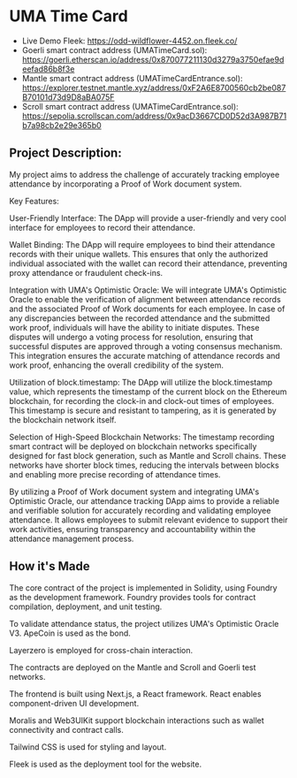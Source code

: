 # UMA Time Card

- Live Demo Fleek: https://odd-wildflower-4452.on.fleek.co/
- Goerli smart contract address (UMATimeCard.sol): https://goerli.etherscan.io/address/0x870077211130d3279a3750efae9deefad86b8f3e
- Mantle smart contract address (UMATimeCardEntrance.sol): https://explorer.testnet.mantle.xyz/address/0xF2A6E8700560cb2be087B70101d73d9D8aBA075F
- Scroll smart contract address (UMATimeCardEntrance.sol): https://sepolia.scrollscan.com/address/0x9acD3667CD0D52d3A987B71b7a98cb2e29e365b0


## Project Description:
My project aims to address the challenge of accurately tracking employee attendance by incorporating a Proof of Work document system.

Key Features:

User-Friendly Interface: The DApp will provide a user-friendly and very cool interface for employees to record their attendance.

Wallet Binding: The DApp will require employees to bind their attendance records with their unique wallets. This ensures that only the authorized individual associated with the wallet can record their attendance, preventing proxy attendance or fraudulent check-ins.

Integration with UMA's Optimistic Oracle: We will integrate UMA's Optimistic Oracle to enable the verification of alignment between attendance records and the associated Proof of Work documents for each employee. In case of any discrepancies between the recorded attendance and the submitted work proof, individuals will have the ability to initiate disputes. These disputes will undergo a voting process for resolution, ensuring that successful disputes are approved through a voting consensus mechanism. This integration ensures the accurate matching of attendance records and work proof, enhancing the overall credibility of the system.

Utilization of block.timestamp: The DApp will utilize the block.timestamp value, which represents the timestamp of the current block on the Ethereum blockchain, for recording the clock-in and clock-out times of employees. This timestamp is secure and resistant to tampering, as it is generated by the blockchain network itself.

Selection of High-Speed Blockchain Networks: The timestamp recording smart contract will be deployed on blockchain networks specifically designed for fast block generation, such as Mantle and Scroll chains. These networks have shorter block times, reducing the intervals between blocks and enabling more precise recording of attendance times.

By utilizing a Proof of Work document system and integrating UMA's Optimistic Oracle, our attendance tracking DApp aims to provide a reliable and verifiable solution for accurately recording and validating employee attendance. It allows employees to submit relevant evidence to support their work activities, ensuring transparency and accountability within the attendance management process.


## How it's Made

The core contract of the project is implemented in Solidity, using Foundry as the development framework. Foundry provides tools for contract compilation, deployment, and unit testing.

To validate attendance status, the project utilizes UMA's Optimistic Oracle V3. ApeCoin is used as the bond.

Layerzero is employed for cross-chain interaction.

The contracts are deployed on the Mantle and Scroll and Goerli test networks.

The frontend is built using Next.js, a React framework. React enables component-driven UI development.

Moralis and Web3UIKit support blockchain interactions such as wallet connectivity and contract calls.

Tailwind CSS is used for styling and layout.

Fleek is used as the deployment tool for the website.